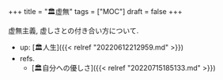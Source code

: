 +++
title = "🏛虚無"
tags = ["MOC"]
draft = false
+++

虚無主義, 虚しさとの付き合い方について.

-   up: [🏛人生]({{< relref "20220612212959.md" >}})
-   refs.
    -   [🏛自分への優しさ]({{< relref "20220715185133.md" >}})
